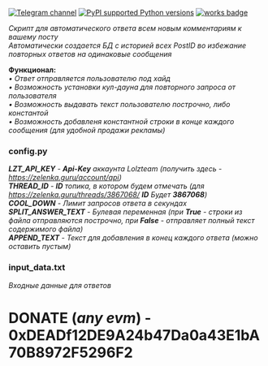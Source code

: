 [![Telegram channel](https://img.shields.io/endpoint?url=https://runkit.io/damiankrawczyk/telegram-badge/branches/master?url=https://t.me/n4z4v0d)](https://t.me/n4z4v0d)
[![PyPI supported Python versions](https://img.shields.io/pypi/pyversions/better-automation.svg)](https://www.python.org/downloads/release/python-3116/)
[![works badge](https://cdn.jsdelivr.net/gh/nikku/works-on-my-machine@v0.2.0/badge.svg)](https://github.com/nikku/works-on-my-machine)  

_Скрипт для автоматического ответа всем новым комментариям к вашему посту_  
_Автоматически создается БД с историей всех PostID во избежание повторных ответов на одинаковые сообщения_

**Функционал:**  
_• Ответ отправляется пользователю под хайд  
• Возможность установки кул-дауна для повторного запроса от пользователя  
• Возможность выдавать текст пользователю построчно, либо константой  
• Возможность добавленя константной строки в конце каждого сообщения (для удобной продажи рекламы)_

### config.py  
_**LZT_API_KEY** - **Api-Key** аккаунта Lolzteam (получить здесь - https://zelenka.guru/account/api)  
**THREAD_ID** - **ID** топика, в котором будем отмечать (для https://zelenka.guru/threads/3867068/ **ID** Будет **3867068**)  
**COOL_DOWN** - Лимит запросов ответа в секундах  
**SPLIT_ANSWER_TEXT** - Булевая переменная (при **True** - строки из файла отправляются построчно, при **False** - отправляет полный текст содержимого файла)  
**APPEND_TEXT** - Текст для добавления в конец каждого ответа (можно оставить пустым)_

### input_data.txt
_Входные данные для ответов_

# DONATE (_any evm_) - 0xDEADf12DE9A24b47Da0a43E1bA70B8972F5296F2